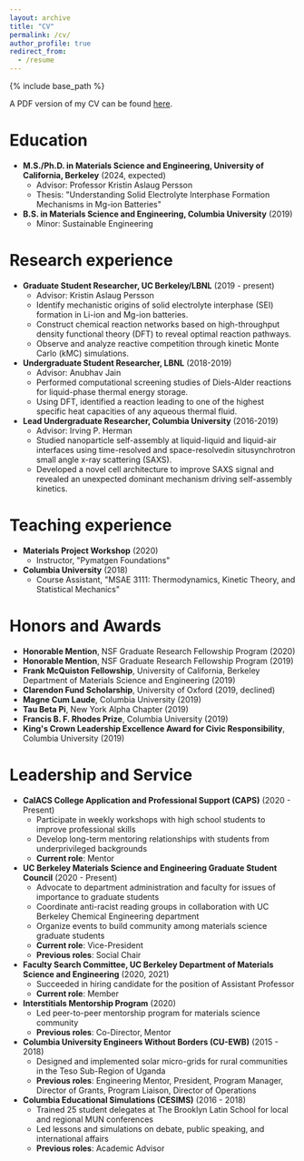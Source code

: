 ```yaml
---
layout: archive
title: "CV"
permalink: /cv/
author_profile: true
redirect_from:
  - /resume
---
```


{% include base_path %}

A PDF version of my CV can be found [here](/files/resume.pdf).

Education
======
* **M.S./Ph.D. in Materials Science and Engineering, University of California, Berkeley** (2024, expected)
  * Advisor: Professor Kristin Aslaug Persson
  * Thesis: "Understanding Solid Electrolyte Interphase Formation Mechanisms in Mg-ion Batteries"
* **B.S. in Materials Science and Engineering, Columbia University** (2019)
  * Minor: Sustainable Engineering

Research experience
======
* **Graduate Student Researcher, UC Berkeley/LBNL** (2019 - present)
  * Advisor: Kristin Aslaug Persson
  * Identify mechanistic origins of solid electrolyte interphase (SEI) formation in Li-ion and Mg-ion batteries.
  * Construct chemical reaction networks based on high-throughput density functional theory (DFT) to reveal optimal reaction pathways.
  * Observe and analyze reactive competition through kinetic Monte Carlo (kMC) simulations.
* **Undergraduate Student Researcher, LBNL** (2018-2019)
  * Advisor: Anubhav Jain
  * Performed computational screening studies of Diels-Alder reactions for liquid-phase thermal energy storage.
  * Using DFT, identified a reaction leading to one of the highest specific heat capacities of any aqueous thermal fluid.
* **Lead Undergraduate Researcher, Columbia University** (2016-2019)
  * Advisor: Irving P. Herman
  * Studied nanoparticle self-assembly at liquid-liquid and liquid-air interfaces using time-resolved and space-resolvedin situsynchrotron small angle x-ray scattering (SAXS).
  * Developed a novel cell architecture to improve SAXS signal and revealed an unexpected dominant mechanism driving self-assembly kinetics.
  
Teaching experience
======
* **Materials Project Workshop** (2020)
  * Instructor, "Pymatgen Foundations"
* **Columbia University** (2018)
  * Course Assistant, "MSAE 3111: Thermodynamics, Kinetic Theory, and Statistical Mechanics"
  
Honors and Awards
======

* **Honorable Mention**, NSF Graduate Research Fellowship Program (2020)
* **Honorable Mention**, NSF Graduate Research Fellowship Program (2019)
* **Frank McQuiston Fellowship**, University of California, Berkeley Department of Materials Science and Engineering (2019)
* **Clarendon Fund Scholarship**, University of Oxford (2019, declined)
* **Magne Cum Laude**, Columbia University (2019)
* **Tau Beta Pi**, New York Alpha Chapter (2019)
* **Francis B. F. Rhodes Prize**, Columbia University (2019)
* **King's Crown Leadership Excellence Award for Civic Responsibility**, Columbia University (2019)
  
Leadership and Service
======
* **CalACS College Application and Professional Support (CAPS)** (2020 - Present)
  * Participate in weekly workshops with high school students to improve professional skills
  * Develop long-term mentoring relationships with students from underprivileged backgrounds
  * **Current role**: Mentor
* **UC Berkeley Materials Science and Engineering Graduate Student Council** (2020 - Present)
  * Advocate to department administration and faculty for issues of importance to graduate students
  * Coordinate anti-racist reading groups in collaboration with UC Berkeley Chemical Engineering department
  * Organize events to build community among materials science graduate students
  * **Current role**: Vice-President
  * **Previous roles**: Social Chair
* **Faculty Search Committee, UC Berkeley Department of Materials Science and Engineering** (2020, 2021)
  * Succeeded in hiring candidate for the position of Assistant Professor
  * **Current role**: Member
* **Interstitials Mentorship Program** (2020)
  * Led peer-to-peer mentorship program for materials science community
  * **Previous roles**: Co-Director, Mentor
* **Columbia University Engineers Without Borders (CU-EWB)** (2015 - 2018)
  * Designed and implemented solar micro-grids for rural communities in the Teso Sub-Region of Uganda
  * **Previous roles**: Engineering Mentor, President, Program Manager, Director of Grants, Program Liaison, Director of Operations
* **Columbia Educational Simulations (CESIMS)** (2016 - 2018)
  * Trained 25 student delegates at The Brooklyn Latin School for local and regional MUN conferences
  * Led lessons and simulations on debate, public speaking, and international affairs
  * **Previous roles**: Academic Advisor